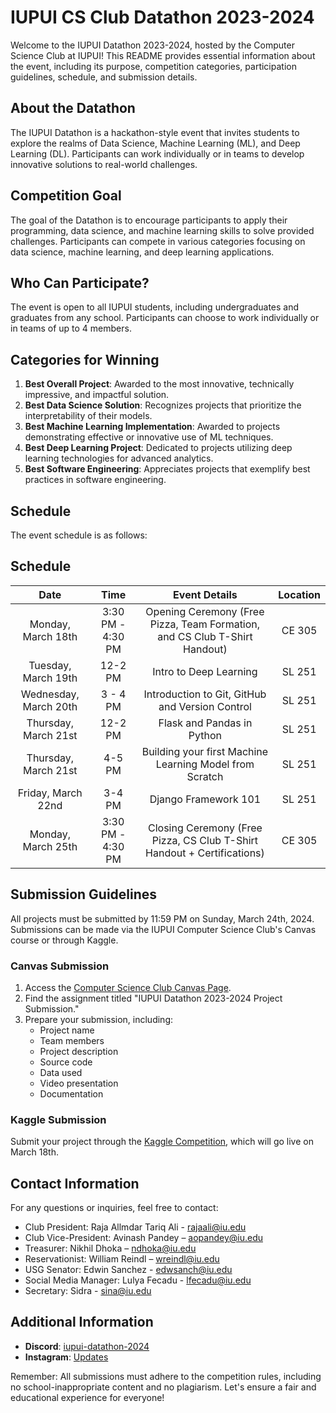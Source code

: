 # IUPUI CS Club Datathon 2023-2024

Welcome to the IUPUI Datathon 2023-2024, hosted by the Computer Science Club at IUPUI! This README provides essential information about the event, including its purpose, competition categories, participation guidelines, schedule, and submission details.

## About the Datathon

The IUPUI Datathon is a hackathon-style event that invites students to explore the realms of Data Science, Machine Learning (ML), and Deep Learning (DL). Participants can work individually or in teams to develop innovative solutions to real-world challenges.

## Competition Goal

The goal of the Datathon is to encourage participants to apply their programming, data science, and machine learning skills to solve provided challenges. Participants can compete in various categories focusing on data science, machine learning, and deep learning applications.

## Who Can Participate?

The event is open to all IUPUI students, including undergraduates and graduates from any school. Participants can choose to work individually or in teams of up to 4 members.

## Categories for Winning

1. **Best Overall Project**: Awarded to the most innovative, technically impressive, and impactful solution.
2. **Best Data Science Solution**: Recognizes projects that prioritize the interpretability of their models.
3. **Best Machine Learning Implementation**: Awarded to projects demonstrating effective or innovative use of ML techniques.
4. **Best Deep Learning Project**: Dedicated to projects utilizing deep learning technologies for advanced analytics.
5. **Best Software Engineering**: Appreciates projects that exemplify best practices in software engineering.

## Schedule

The event schedule is as follows:

## Schedule

| Date            | Time           | Event Details                                             | Location |
|:----------------:|:----------------:|:-----------------------------------------------------------:|:----------:|
| Monday, March 18th | 3:30 PM - 4:30 PM | Opening Ceremony (Free Pizza, Team Formation, and CS Club T-Shirt Handout) | CE 305   |
| Tuesday, March 19th | 12-2 PM          | Intro to Deep Learning                                   | SL 251   |
| Wednesday, March 20th | 3 - 4 PM        | Introduction to Git, GitHub and Version Control          | SL 251   |
| Thursday, March 21st | 12-2 PM         | Flask and Pandas in Python                               | SL 251   |
| Thursday, March 21st | 4-5 PM          | Building your first Machine Learning Model from Scratch  | SL 251   |
| Friday, March 22nd | 3-4 PM           | Django Framework 101                                     | SL 251   |
| Monday, March 25th | 3:30 PM - 4:30 PM | Closing Ceremony (Free Pizza, CS Club T-Shirt Handout + Certifications) | CE 305   |

## Submission Guidelines

All projects must be submitted by 11:59 PM on Sunday, March 24th, 2024. Submissions can be made via the IUPUI Computer Science Club's Canvas course or through Kaggle.

### Canvas Submission

1. Access the [Computer Science Club Canvas Page](https://iu.instructure.com/enroll/BPAWRG).
2. Find the assignment titled "IUPUI Datathon 2023-2024 Project Submission."
3. Prepare your submission, including:
   - Project name
   - Team members
   - Project description
   - Source code
   - Data used
   - Video presentation
   - Documentation

### Kaggle Submission

Submit your project through the [Kaggle Competition](https://www.kaggle.com/competitions/iupui-datathon-2023-24), which will go live on March 18th.

## Contact Information

For any questions or inquiries, feel free to contact:

- Club President: Raja Allmdar Tariq Ali - [rajaali@iu.edu](mailto:rajaali@iu.edu)
- Club Vice-President: Avinash Pandey – [aopandey@iu.edu](mailto:aopandey@iu.edu)
- Treasurer: Nikhil Dhoka – [ndhoka@iu.edu](mailto:ndhoka@iu.edu)
- Reservationist: William Reindl – [wreindl@iu.edu](mailto:wreindl@iu.edu)
- USG Senator: Edwin Sanchez - [edwsanch@iu.edu](mailto:edwsanch@iu.edu)
- Social Media Manager: Lulya Fecadu - [lfecadu@iu.edu](mailto:lfecadu@iu.edu)
- Secretary: Sidra - [sina@iu.edu](mailto:sina@iu.edu)

## Additional Information

- **Discord**: [iupui-datathon-2024](https://discord.com/invite/DgYEDzfKJD)
- **Instagram**: [Updates](https://www.instagram.com/iupuicsclub/)

Remember: All submissions must adhere to the competition rules, including no school-inappropriate content and no plagiarism. Let's ensure a fair and educational experience for everyone!

